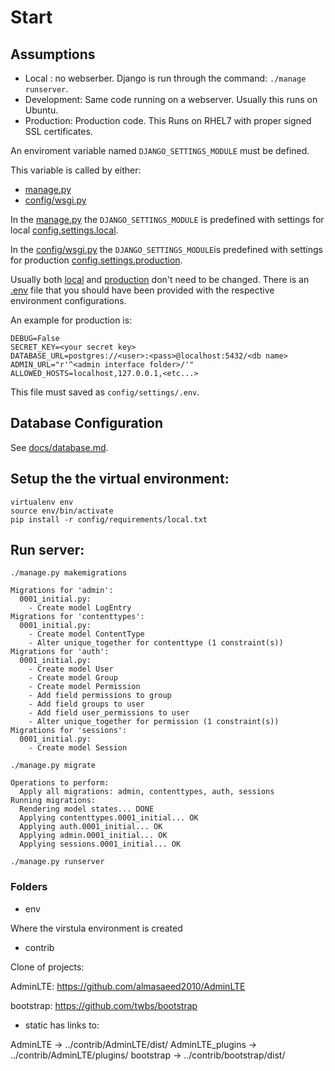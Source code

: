 # Start

## Assumptions

- Local : no webserber. Django is run through the command: ```./manage runserver```.
- Development: Same code running on a webserver. Usually this runs on Ubuntu.
- Production: Production code. This Runs on RHEL7 with proper signed SSL certificates.

An enviroment variable named ```DJANGO_SETTINGS_MODULE``` must be defined.

This variable is called by either:
- [manage.py](manage.py)
- [config/wsgi.py](config/wsgi.py)

In the [manage.py](manage.py) the ```DJANGO_SETTINGS_MODULE``` is predefined with settings for local [config.settings.local](config/settings/local.py).

In the [config/wsgi.py](config/wsgi.py) the ```DJANGO_SETTINGS_MODULE```is predefined with settings for production [config.settings.production](config/settings/production.py).

Usually both [local](config/settings/local.py) and [production](config/settings/production.py) don't need to be changed.
There is an [.env](config/settings/.env) file that you should have been provided with the respective environment configurations.

An example for production is:
```
DEBUG=False
SECRET_KEY=<your secret key>
DATABASE_URL=postgres://<user>:<pass>@localhost:5432/<db name>
ADMIN_URL="r'^<admin interface folder>/'"
ALLOWED_HOSTS=localhost,127.0.0.1,<etc...>
```
This file must saved as ```config/settings/.env```.

## Database Configuration

See [docs/database.md](docs/database.md).

## Setup the the virtual environment:
```
virtualenv env
source env/bin/activate
pip install -r config/requirements/local.txt
```

## Run server:

```
./manage.py makemigrations
```
```
Migrations for 'admin':
  0001_initial.py:
    - Create model LogEntry
Migrations for 'contenttypes':
  0001_initial.py:
    - Create model ContentType
    - Alter unique_together for contenttype (1 constraint(s))
Migrations for 'auth':
  0001_initial.py:
    - Create model User
    - Create model Group
    - Create model Permission
    - Add field permissions to group
    - Add field groups to user
    - Add field user_permissions to user
    - Alter unique_together for permission (1 constraint(s))
Migrations for 'sessions':
  0001_initial.py:
    - Create model Session
```

```
./manage.py migrate
```
```
Operations to perform:
  Apply all migrations: admin, contenttypes, auth, sessions
Running migrations:
  Rendering model states... DONE
  Applying contenttypes.0001_initial... OK
  Applying auth.0001_initial... OK
  Applying admin.0001_initial... OK
  Applying sessions.0001_initial... OK
```

```
./manage.py runserver
```
### Folders

- env

Where the virstula environment is created


- contrib

Clone of projects:

AdminLTE:
https://github.com/almasaeed2010/AdminLTE

bootstrap:
https://github.com/twbs/bootstrap

- static has links to:

AdminLTE -> ../contrib/AdminLTE/dist/
AdminLTE_plugins -> ../contrib/AdminLTE/plugins/
bootstrap -> ../contrib/bootstrap/dist/
